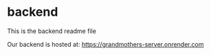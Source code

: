 # backend
This is the backend readme file

Our backend is hosted at:
https://grandmothers-server.onrender.com
